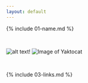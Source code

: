 ```yaml
---
layout: default
---
```


{% include 01-name.md %}

<br>

![alt text](https://octodex.github.com/images/yaktocat.png)!
![Image of Yaktocat](https://octodex.github.com/images/yaktocat.png)


<br>

{% include 03-links.md %}

